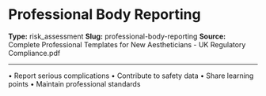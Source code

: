 # Professional Body Reporting

**Type:** risk_assessment
**Slug:** professional-body-reporting
**Source:** Complete Professional Templates for New Aestheticians - UK Regulatory Compliance.pdf

---

• Report serious complications
• Contribute to safety data
• Share learning points
• Maintain professional standards
